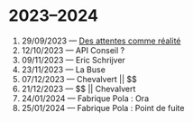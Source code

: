 # 2023–2024


1. 29/09/2023 — [Des attentes comme réalité](expectations)
1. 12/10/2023 — API Conseil ?
1. 09/11/2023 — Eric Schrijver
1. 23/11/2023 — La Buse
1. 07/12/2023 — Chevalvert || $$
1. 21/12/2023 — $$ || Chevalvert
5. 24/01/2024 — Fabrique Pola : Ora
5. 25/01/2024 — Fabrique Pola : Point de fuite
